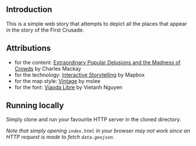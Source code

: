 ## Introduction

This is a simple web story that attempts to depict all the places that appear in the story of the First Crusade.

## Attributions

- for the content: [Extraordinary Popular Delusions and the Madness of Crowds](https://www.gutenberg.org/files/24518/24518-h/24518-h.htm)  by Charles Mackay
- for the technology: [Interactive Storytelling](https://labs.mapbox.com/education/impact-tools/interactive-storytelling/) by Mapbox
- for the map style: [Vintage](https://api.mapbox.com/styles/v1/mslee/cif5p01n202nisaktvljx9mv3.html?title=true&access_token=pk.eyJ1IjoibXNsZWUiLCJhIjoiclpiTWV5SSJ9.P_h8r37vD8jpIH1A6i1VRg#12.69/38.8889/-77.0409) by mslee
- for the font: [Viaoda Libre](https://fonts.google.com/specimen/Viaoda+Libre#about) by Vietanh Nguyen

## Running locally

Simply clone and run your favourite HTTP server in the cloned directory. 

_Note that simply opening `index.html` in your browser may not work since an HTTP request is made to fetch `data.geojson`_.

